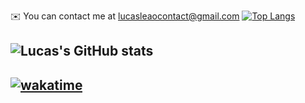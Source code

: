 ✉️  You can contact me at [lucasleaocontact@gmail.com](mailto:lucasaugustoleao@gmail.com)
[![Top Langs](https://github-readme-stats.vercel.app/api/top-langs/?username=imafancydev&layout=compact)](https://github.com/anuraghazra/github-readme-stats) 
## ![Lucas's GitHub stats](https://github-readme-stats.vercel.app/api?username=imafancydev&count_private=true&show_icons=true&theme=Default) 
## [![wakatime](https://wakatime.com/badge/user/0a2ee96e-5f6b-4583-a5c8-40a7f7d95f0e.svg)](https://wakatime.com/@0a2ee96e-5f6b-4583-a5c8-40a7f7d95f0e)
